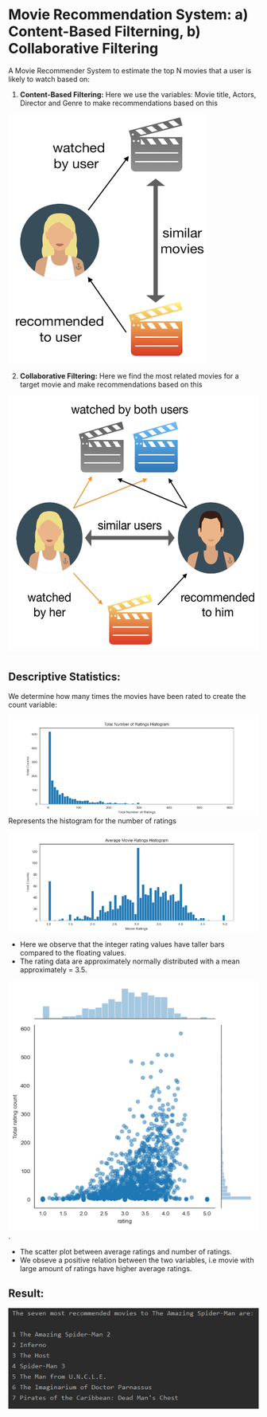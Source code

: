 # Movie Recommendation System: a) Content-Based Filterning, b) Collaborative Filtering 
A Movie Recommender System to estimate the top N movies that a user is likely to watch based on:
1) **Content-Based Filtering:** Here we use the variables: Movie title, Actors, Director and Genre to make recommendations based on this
<img src="https://github.com/srikanthv0610/Movie-Recommendation-System/blob/main/plots/movie.png" width="400" height="500">

2) **Collaborative Filtering:** Here we find the most related movies for a target movie and make recommendations based on this
<img src="https://github.com/srikanthv0610/Movie-Recommendation-System/blob/main/plots/movie2.png" width="550" height="520">

## Descriptive Statistics:
We determine how many times the movies have been rated to create the count variable:

![Plot1](https://github.com/srikanthv0610/Movie-Recommendation-System/blob/main/plots/Figure_1.png)
Represents the histogram for the number of ratings

![Plot2](https://github.com/srikanthv0610/Movie-Recommendation-System/blob/main/plots/Figure_2.png)
* Here we observe that the integer rating values have taller bars compared to the floating values.
* The rating data are approximately normally distributed with a mean approximately = 3.5.  

![Plot3](https://github.com/srikanthv0610/Movie-Recommendation-System/blob/main/plots/Figure_3.png).
* The scatter plot between average ratings and number of ratings.
* We obseve a positive relation between the two variables, i.e movie with large amount of ratings have higher average ratings.

## Result:

![Plot4](https://github.com/srikanthv0610/Movie-Recommendation-System/blob/main/plots/Fig4.PNG)
